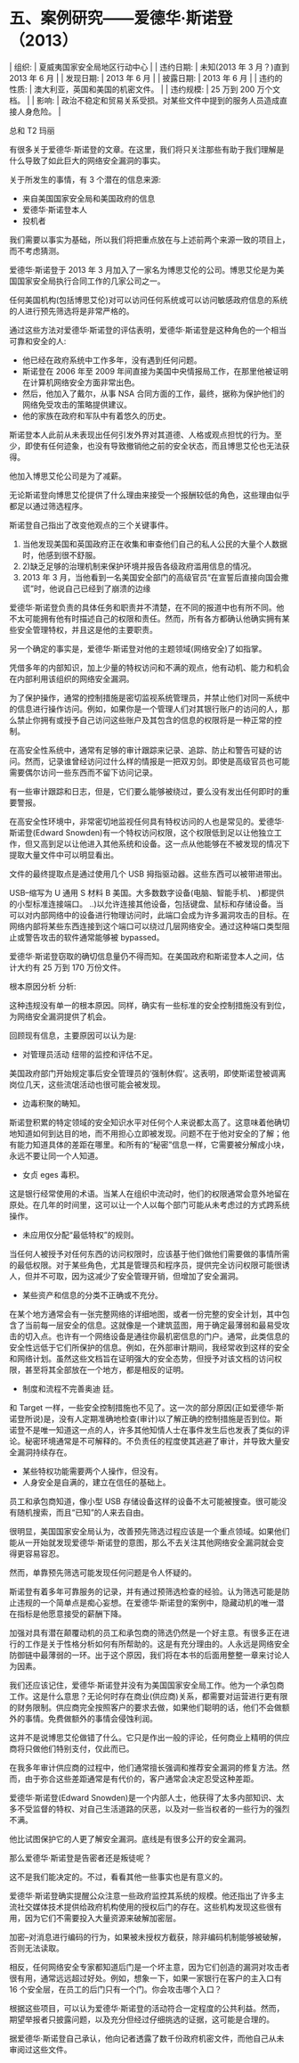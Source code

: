 # 五、案例研究——爱德华·斯诺登（2013）

| 组织: | 夏威夷国家安全局地区行动中心 |
| 违约日期: | 未知(2013 年 3 月？)直到 2013 年 6 月 |
| 发现日期: | 2013 年 6 月 |
| 披露日期: | 2013 年 6 月 |
| 违约的性质: | 澳大利亚，英国和美国的机密文件。 |
| 违约规模: | 25 万到 200 万个文档。 |
| 影响: | 政治不稳定和贸易关系受损。对某些文件中提到的服务人员造成直接人身危险。 |

总和 T2 玛丽

有很多关于爱德华·斯诺登的文章。在这里，我们将只关注那些有助于我们理解是什么导致了如此巨大的网络安全漏洞的事实。

关于所发生的事情，有 3 个潜在的信息来源:

*   来自美国国家安全局和美国政府的信息
*   爱德华·斯诺登本人
*   投机者

我们需要以事实为基础，所以我们将把重点放在与上述前两个来源一致的项目上，而不考虑猜测。

爱德华·斯诺登于 2013 年 3 月加入了一家名为博思艾伦的公司。博思艾伦是为美国国家安全局执行合同工作的几家公司之一。

任何美国机构(包括博思艾伦)对可以访问任何系统或可以访问敏感政府信息的系统的人进行预先筛选将是非常严格的。

通过这些方法对爱德华·斯诺登的评估表明，爱德华·斯诺登是这种角色的一个相当可靠和安全的人:

*   他已经在政府系统中工作多年，没有遇到任何问题。
*   斯诺登在 2006 年至 2009 年间直接为美国中央情报局工作，在那里他被证明在计算机网络安全方面非常出色。
*   然后，他加入了戴尔，从事 NSA 合同方面的工作，最终，据称为保护他们的网络免受攻击的策略提供建议。
*   他的家族在政府和军队中有着悠久的历史。

斯诺登本人此前从未表现出任何引发外界对其道德、人格或观点担忧的行为。至少，即使有任何迹象，也没有导致撤销他之前的安全状态，而且博思艾伦也无法获得。

他加入博思艾伦公司是为了减薪。

无论斯诺登向博思艾伦提供了什么理由来接受一个报酬较低的角色，这些理由似乎都足以通过筛选程序。

斯诺登自己指出了改变他观点的三个关键事件。

1.  当他发现美国和英国政府正在收集和审查他们自己的私人公民的大量个人数据时，他感到很不舒服。
2.  2)缺乏足够的治理机制来保护环境并报告各级政府滥用信息的情况。
3.  2013 年 3 月，当他看到一名美国安全部门的高级官员“在宣誓后直接向国会撒谎”时，他说自己已经到了崩溃的边缘

爱德华·斯诺登负责的具体任务和职责并不清楚，在不同的报道中也有所不同。他不太可能拥有他有时描述自己的权限和责任。然而，所有各方都确认他确实拥有某些安全管理特权，并且这是他的主要职责。

另一个确定的事实是，爱德华·斯诺登对他的主题领域(网络安全)了如指掌。

凭借多年的内部知识，加上少量的特权访问和不满的观点，他有动机、能力和机会在内部利用该组织的网络安全漏洞。

为了保护操作，通常的控制措施是密切监视系统管理员，并禁止他们对同一系统中的信息进行操作访问。例如，如果你是一个管理人们对其银行账户的访问的人，那么禁止你拥有或授予自己访问这些账户及其包含的信息的权限将是一种正常的控制。

在高安全性系统中，通常有足够的审计跟踪来记录、追踪、防止和警告可疑的访问。然而，记录谁曾经访问过什么样的情报是一把双刃剑。即使是高级官员也可能需要偶尔访问一些东西而不留下访问记录。

有一些审计跟踪和日志，但是，它们要么能够被绕过，要么没有发出任何即时的重要警报。

在高安全性环境中，非常密切地监视任何具有特权访问的人也是常见的。爱德华·斯诺登(Edward Snowden)有一个特权访问权限，这个权限低到足以让他独立工作，但又高到足以让他进入其他系统和设备。这一点从他能够在不被发现的情况下提取大量文件中可以明显看出。

文件的最终提取点是通过使用几个 USB 拇指驱动器。这些东西可以被带进带出。

USB–缩写为 U 通用 S 材料 B 美国。大多数数字设备(电脑、智能手机、 )都提供的小型标准连接端口。 ..)以允许连接其他设备，包括键盘、鼠标和存储设备。当可以对内部网络中的设备进行物理访问时，此端口会成为许多漏洞攻击的目标。在网络内部将某些东西连接到这个端口可以绕过几层网络安全。通过这种端口类型阻止或警告攻击的软件通常能够被 bypassed。

爱德华·斯诺登窃取的确切信息量仍不得而知。在美国政府和斯诺登本人之间，估计大约有 25 万到 170 万份文件。

根本原因分析 分析:

这种违规没有单一的根本原因。同样，确实有一些标准的安全控制措施没有到位，为网络安全漏洞提供了机会。

回顾现有信息，主要原因可以认为是:

*   对管理员活动 纽带的监控和评估不足。

美国政府部门开始规定事后安全管理员的‘强制休假’。这表明，即使斯诺登被调离岗位几天，这些流氓活动也很可能会被发现。

*   边毒积聚的畴知。

斯诺登积累的特定领域的安全知识水平对任何个人来说都太高了。这意味着他确切地知道如何到达目的地，而不用担心立即被发现。问题不在于他对安全的了解；他有能力知道具体的差距在哪里。和所有的“秘密”信息一样，它需要被分解成小块，永远不要让同一个人知道。

*   女贞 eges 毒积。

这是银行经常使用的术语。当某人在组织中流动时，他们的权限通常会意外地留在原处。在几年的时间里，这可以让一个人以每个部门可能从未考虑过的方式跨系统操作。

*   未应用仅分配“最低特权”的规则。

当任何人被授予对任何东西的访问权限时，应该基于他们做他们需要做的事情所需的最低权限。对于某些角色，尤其是管理员和程序员，提供完全访问权限可能很诱人，但并不可取，因为这减少了安全管理开销，但增加了安全漏洞。

*   某些资产和信息的分类不正确或不充分。

在某个地方通常会有一张完整网络的详细地图，或者一份完整的安全计划，其中包含了当前每一层安全的信息。这就像是一个建筑蓝图，用于确定最薄弱和最易受攻击的切入点。也许有一个网络设备是通往你最机密信息的门户。通常，此类信息的安全性远低于它们所保护的信息。例如，在外部审计期间，我经常收到这样的安全和网络计划。虽然这些文档旨在证明强大的安全态势，但授予对该文档的访问权限，甚至将其全部放在一个地方，都是相反的证明。

*   制度和流程不完善奥迪 廷。

和 Target 一样，一些安全控制措施也不见了。这一次的部分原因(正如爱德华·斯诺登所说)是，没有人定期准确地检查(审计)以了解正确的控制措施是否到位。斯诺登不是唯一知道这一点的人，许多其他知情人士在事件发生后也发表了类似的评论。秘密环境通常是不可解释的。不负责任的程度使其逃避了审计，并导致大量安全漏洞持续存在。

*   某些特权功能需要两个人操作，但没有。
*   人身安全是自满的，建立在信任的基础上。

员工和承包商知道，像小型 USB 存储设备这样的设备不太可能被搜查。很可能没有随机搜索，而且“已知”的人来去自由。

很明显，美国国家安全局认为，改善预先筛选过程应该是一个重点领域。如果他们能从一开始就发现爱德华·斯诺登的意图，那么不去关注其他网络安全漏洞就会变得更容易容忍。

然而，单靠预先筛选可能发现任何问题是令人怀疑的。

斯诺登有着多年可靠服务的记录，并有通过预筛选检查的经验。认为筛选可能是防止违规的一个简单点是痴心妄想。在爱德华·斯诺登的案例中，隐藏动机的唯一潜在指标是他愿意接受的薪酬下降。

加强对具有潜在颠覆动机的员工和承包商的筛选仍然是一个好主意。有很多正在进行的工作是关于性格分析如何有所帮助的。这是有充分理由的。人永远是网络安全防御链中最薄弱的一环。出于这个原因，我们将在本书的后面用整整一章来讨论人为因素。

我们还应该记住，爱德华·斯诺登并没有为美国国家安全局工作。他为一个承包商工作。这是什么意思？无论何时存在商业(供应商)关系，都需要对运营进行更有限的财务限制。供应商完全按照客户的要求去做，如果他们聪明的话，他们不会做额外的事情。免费做额外的事情会侵蚀利润。

这并不是说博思艾伦做错了什么。它只是作出一般的评论，任何商业上精明的供应商将只做他们特别支付，仅此而已。

在我多年审计供应商的过程中，他们通常擅长强调和推荐安全漏洞的修复方法。然而，由于弥合这些差距通常是有代价的，客户通常会决定忍受这种差距。

爱德华·斯诺登(Edward Snowden)是一个内部人士，他获得了太多内部知识、太多不受监督的特权、对自己生活道路的厌恶，以及对一些当权者的一些行为的强烈不满。

他比试图保护它的人更了解安全漏洞。底线是有很多公开的安全漏洞。

那么爱德华·斯诺登是告密者还是叛徒呢？

这不是我们能决定的。不过，看看其他一些事实也是有意义的。

爱德华·斯诺登确实提醒公众注意一些政府监控其系统的规模。他还指出了许多主流社交媒体技术提供给政府机构使用的授权后门的存在。这些机构发现这些很有用，因为它们不需要投入大量资源来破解加密层。

加密–对消息进行编码的行为，如果被未授权方截获，除非编码机制能够被破解，否则无法读取。

相反，任何网络安全专家都知道后门是一个坏主意，因为它们创造的漏洞对攻击者很有用，通常远远超过好处。例如，想象一下，如果一家银行在客户的主入口有 16 个安全层，在员工的后门只有一个门。你会攻击哪个入口？

根据这些项目，可以认为爱德华·斯诺登的活动符合一定程度的公共利益。然而，期望举报者只披露问题，以及充分但经过仔细挑选的证据，这可能是合理的。

据爱德华·斯诺登自己承认，他向记者透露了数千份政府机密文件，而他自己从未审阅过这些文件。